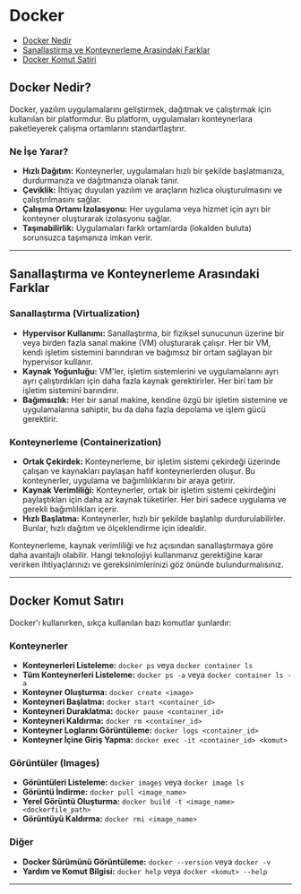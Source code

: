 # Docker

- [Docker Nedir](#docker-nedir)
- [Sanallastirma ve Konteynerleme Arasindaki Farklar](#sanallastirma-ve-konteynerleme-arasindaki-farklar)
- [Docker Komut Satiri](#docker-komut-satiri)


## Docker Nedir?

Docker, yazılım uygulamalarını geliştirmek, dağıtmak ve çalıştırmak için kullanılan bir platformdur. Bu platform, uygulamaları konteynerlara paketleyerek çalışma ortamlarını standartlaştırır. 

### Ne İşe Yarar?

- **Hızlı Dağıtım:** Konteynerler, uygulamaları hızlı bir şekilde başlatmanıza, durdurmanıza ve dağıtmanıza olanak tanır.
- **Çeviklik:** İhtiyaç duyulan yazılım ve araçların hızlıca oluşturulmasını ve çalıştırılmasını sağlar.
- **Çalışma Ortamı İzolasyonu:** Her uygulama veya hizmet için ayrı bir konteyner oluşturarak izolasyonu sağlar.
- **Taşınabilirlik:** Uygulamaları farklı ortamlarda (lokalden buluta) sorunsuzca taşımanıza imkan verir.
***
## Sanallaştırma ve Konteynerleme Arasındaki Farklar

### Sanallaştırma (Virtualization)

- **Hypervisor Kullanımı:** Sanallaştırma, bir fiziksel sunucunun üzerine bir veya birden fazla sanal makine (VM) oluşturarak çalışır. Her bir VM, kendi işletim sistemini barındıran ve bağımsız bir ortam sağlayan bir hypervisor kullanır.
- **Kaynak Yoğunluğu:** VM'ler, işletim sistemlerini ve uygulamalarını ayrı ayrı çalıştırdıkları için daha fazla kaynak gerektirirler. Her biri tam bir işletim sistemini barındırır.
- **Bağımsızlık:** Her bir sanal makine, kendine özgü bir işletim sistemine ve uygulamalarına sahiptir, bu da daha fazla depolama ve işlem gücü gerektirir.

### Konteynerleme (Containerization)

- **Ortak Çekirdek:** Konteynerleme, bir işletim sistemi çekirdeği üzerinde çalışan ve kaynakları paylaşan hafif konteynerlerden oluşur. Bu konteynerler, uygulama ve bağımlılıklarını bir araya getirir.
- **Kaynak Verimliliği:** Konteynerler, ortak bir işletim sistemi çekirdeğini paylaştıkları için daha az kaynak tüketirler. Her biri sadece uygulama ve gerekli bağımlılıkları içerir.
- **Hızlı Başlatma:** Konteynerler, hızlı bir şekilde başlatılıp durdurulabilirler. Bunlar, hızlı dağıtım ve ölçeklendirme için idealdir.

Konteynerleme, kaynak verimliliği ve hız açısından sanallaştırmaya göre daha avantajlı olabilir. Hangi teknolojiyi kullanmanız gerektiğine karar verirken ihtiyaçlarınızı ve gereksinimlerinizi göz önünde bulundurmalısınız.
***
## Docker Komut Satırı

Docker'ı kullanırken, sıkça kullanılan bazı komutlar şunlardır:

### Konteynerler

- **Konteynerleri Listeleme:** `docker ps` veya `docker container ls`
- **Tüm Konteynerleri Listeleme:** `docker ps -a` veya `docker container ls -a`
- **Konteyner Oluşturma:** `docker create <image>`
- **Konteyneri Başlatma:** `docker start <container_id>`
- **Konteyneri Duraklatma:** `docker pause <container_id>`
- **Konteyneri Kaldırma:** `docker rm <container_id>`
- **Konteyner Loglarını Görüntüleme:** `docker logs <container_id>`
- **Konteyner İçine Giriş Yapma:** `docker exec -it <container_id> <komut>`

### Görüntüler (Images)

- **Görüntüleri Listeleme:** `docker images` veya `docker image ls`
- **Görüntü İndirme:** `docker pull <image_name>`
- **Yerel Görüntü Oluşturma:** `docker build -t <image_name> <dockerfile_path>`
- **Görüntüyü Kaldırma:** `docker rmi <image_name>`

### Diğer

- **Docker Sürümünü Görüntüleme:** `docker --version` veya `docker -v`
- **Yardım ve Komut Bilgisi:** `docker help` veya `docker <komut> --help`

***
